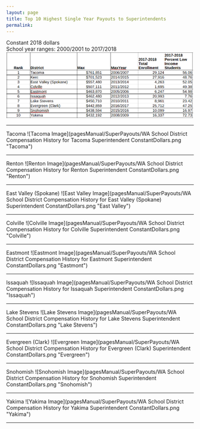 ```yaml
---
layout: page
title: Top 10 Highest Single Year Payouts to Superintendents
permalink:
---
```


Constant 2018 dollars  
School year ranges: 2000/2001 to 2017/2018
![Top 10 Image](pagesManual/SuperPayouts/SuperintendentMaxCompensation10.png "Top 10")

___

Tacoma
![Tacoma Image](pagesManual/SuperPayouts/WA School District Compensation History for Tacoma Superintendent ConstantDollars.png "Tacoma")

___

Renton
![Renton Image](pagesManual/SuperPayouts/WA School District Compensation History for Renton Superintendent ConstantDollars.png "Renton")

___

East Valley (Spokane)
![East Valley Image](pagesManual/SuperPayouts/WA School District Compensation History for East Valley (Spokane) Superintendent ConstantDollars.png "East Valley")

___

Colville
![Colville Image](pagesManual/SuperPayouts/WA School District Compensation History for Colville Superintendent ConstantDollars.png "Colville")

___

Eastmont
![Eastmont Image](pagesManual/SuperPayouts/WA School District Compensation History for Eastmont Superintendent ConstantDollars.png "Eastmont")

___

Issaquah
![Issaquah Image](pagesManual/SuperPayouts/WA School District Compensation History for Issaquah Superintendent ConstantDollars.png "Issaquah")

___

Lake Stevens
![Lake Stevens Image](pagesManual/SuperPayouts/WA School District Compensation History for Lake Stevens Superintendent ConstantDollars.png "Lake Stevens")

___

Evergreen (Clark)
![Evergreen Image](pagesManual/SuperPayouts/WA School District Compensation History for Evergreen (Clark) Superintendent ConstantDollars.png "Evergreen")

___

Snohomish
![Snohomish Image](pagesManual/SuperPayouts/WA School District Compensation History for Snohomish Superintendent ConstantDollars.png "Snohomish")

___

Yakima
![Yakima Image](pagesManual/SuperPayouts/WA School District Compensation History for Yakima Superintendent ConstantDollars.png "Yakima")

___

